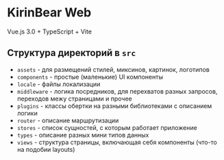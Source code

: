 # KirinBear Web

Vue.js 3.0 + TypeScript + Vite

## Структура директорий в `src`

- `assets` - для размещений стилей, миксинов, картинок, логотипов
- `components` - простые (маленькие) UI компоненты
- `locale` - файлы локализации
- `middleware` - логика посредников, для перехватов разных запросов, переходов межу страницами и прочее
- `plugins` - классы обертки на разными библиотеками с описанием логики
- `router` - описание маршрутизации
- `stores` - список сущностей, с которым работает приложение
- `types` - описание разных мини типов данных
- `views` - структура страницы, включающая себя компоненты (что-то на подобии layouts)